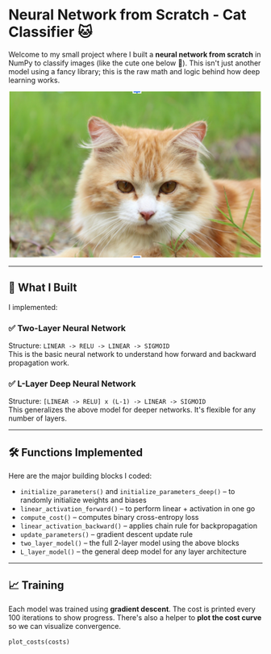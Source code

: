 # Neural Network from Scratch - Cat Classifier 🐱

Welcome to my small project where I built a **neural network from scratch** in NumPy to classify images (like the cute one below 🐾). This isn't just another model using a fancy library; this is the raw math and logic behind how deep learning works.

![Cat Classifier](./Cat%20Photo.png)

---

## 🚀 What I Built

I implemented:

### ✅ Two-Layer Neural Network
Structure: `LINEAR -> RELU -> LINEAR -> SIGMOID`  
This is the basic neural network to understand how forward and backward propagation work.

### ✅ L-Layer Deep Neural Network
Structure: `[LINEAR -> RELU] x (L-1) -> LINEAR -> SIGMOID`  
This generalizes the above model for deeper networks. It's flexible for any number of layers.

---

## 🛠️ Functions Implemented

Here are the major building blocks I coded:

- `initialize_parameters()` and `initialize_parameters_deep()` – to randomly initialize weights and biases
- `linear_activation_forward()` – to perform linear + activation in one go
- `compute_cost()` – computes binary cross-entropy loss
- `linear_activation_backward()` – applies chain rule for backpropagation
- `update_parameters()` – gradient descent update rule
- `two_layer_model()` – the full 2-layer model using the above blocks
- `L_layer_model()` – the general deep model for any layer architecture

---

## 📈 Training

Each model was trained using **gradient descent**. The cost is printed every 100 iterations to show progress. There's also a helper to **plot the cost curve** so we can visualize convergence.

```python
plot_costs(costs)
